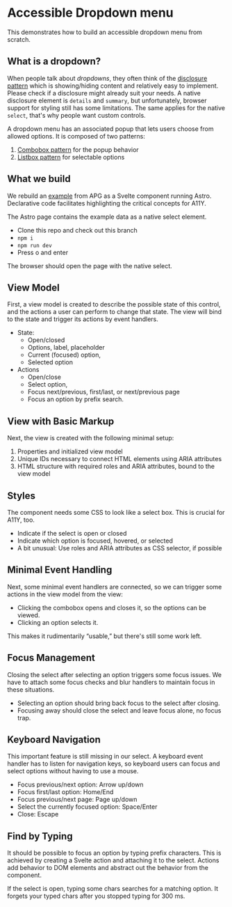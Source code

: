 # Accessible Dropdown menu

This demonstrates how to build an accessible dropdown menu from scratch.

## What is a dropdown?

When people talk about _dropdowns_, they often think of the [disclosure pattern] which is showing/hiding content and relatively easy to implement.
Please check if a disclosure might already suit your needs.
A native disclosure element is `details` and `summary`, but unfortunately, browser support for styling still has some limitations.
The same applies for the native `select`, that's why people want custom controls.

A dropdown menu has an associated popup that lets users choose from allowed options. It is composed of two patterns:

1. [Combobox pattern] for the popup behavior
2. [Listbox pattern] for selectable options

[combobox pattern]: https://www.w3.org/WAI/ARIA/apg/patterns/combobox/
[disclosure pattern]: https://www.w3.org/WAI/ARIA/apg/patterns/disclosure/
[listbox pattern]: https://www.w3.org/WAI/ARIA/apg/patterns/listbox/

## What we build

We rebuild an [example] from APG as a Svelte component running Astro.
Declarative code facilitates highlighting the critical concepts for A11Y.

The Astro page contains the example data as a native select element.

- Clone this repo and check out this branch
- `npm i`
- `npm run dev`
- Press o and enter

The browser should open the page with the native select.

[example]: https://www.w3.org/WAI/ARIA/apg/patterns/combobox/examples/combobox-select-only/

## View Model

First, a view model is created to describe the possible state of this control, and the actions a user can perform to change that state.
The view will bind to the state and trigger its actions by event handlers.

- State:
  - Open/closed
  - Options, label, placeholder
  - Current (focused) option,
  - Selected option
- Actions
  - Open/close
  - Select option,
  - Focus next/previous, first/last, or next/previous page
  - Focus an option by prefix search.

## View with Basic Markup

Next, the view is created with the following minimal setup:

1. Properties and initialized view model
2. Unique IDs necessary to connect HTML elements using ARIA attributes
3. HTML structure with required roles and ARIA attributes, bound to the view model

## Styles

The component needs some CSS to look like a select box.
This is crucial for A11Y, too.

- Indicate if the select is open or closed
- Indicate which option is focused, hovered, or selected
- A bit unusual: Use roles and ARIA attributes as CSS selector, if possible

## Minimal Event Handling

Next, some minimal event handlers are connected, so we can trigger some actions in the view model from the view:

- Clicking the combobox opens and closes it, so the options can be viewed.
- Clicking an option selects it.

This makes it rudimentarily “usable,” but there's still some work left.

## Focus Management

Closing the select after selecting an option triggers some focus issues.
We have to attach some focus checks and blur handlers to maintain focus in these situations.

- Selecting an option should bring back focus to the select after closing.
- Focusing away should close the select and leave focus alone, no focus trap.

## Keyboard Navigation

This important feature is still missing in our select.
A keyboard event handler has to listen for navigation keys, so keyboard users can focus and select options without having to use a mouse.

- Focus previous/next option: Arrow up/down
- Focus first/last option: Home/End
- Focus previous/next page: Page up/down
- Select the currently focused option: Space/Enter
- Close: Escape

## Find by Typing

It should be possible to focus an option by typing prefix characters.
This is achieved by creating a Svelte action and attaching it to the select.
Actions add behavior to DOM elements and abstract out the behavior from the component.

If the select is open, typing some chars searches for a matching option.
It forgets your typed chars after you stopped typing for 300 ms.
